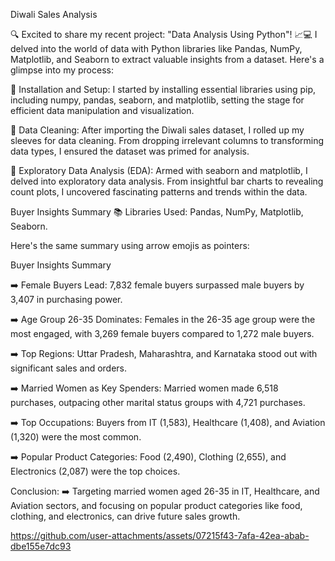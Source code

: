 Diwali Sales Analysis

🔍 Excited to share my recent project: "Data Analysis Using Python"! 📈💻 I delved into the world of data with Python libraries like Pandas, NumPy, Matplotlib, and Seaborn to extract valuable insights from a dataset. Here's a glimpse into my process:

🔹 Installation and Setup: I started by installing essential libraries using pip, including numpy, pandas, seaborn, and matplotlib, setting the stage for efficient data manipulation and visualization.

🔹 Data Cleaning: After importing the Diwali sales dataset, I rolled up my sleeves for data cleaning. From dropping irrelevant columns to transforming data types, I ensured the dataset was primed for analysis.

🔹 Exploratory Data Analysis (EDA): Armed with seaborn and matplotlib, I delved into exploratory data analysis. From insightful bar charts to revealing count plots, I uncovered fascinating patterns and trends within the data.

Buyer Insights Summary
📚 Libraries Used: Pandas, NumPy, Matplotlib, Seaborn.


Here's the same summary using arrow emojis as pointers:

Buyer Insights Summary

➡️ Female Buyers Lead: 7,832 female buyers surpassed male buyers by 3,407 in purchasing power.

➡️ Age Group 26-35 Dominates: Females in the 26-35 age group were the most engaged, with 3,269 female buyers compared to 1,272 male buyers.

➡️ Top Regions: Uttar Pradesh, Maharashtra, and Karnataka stood out with significant sales and orders.

➡️ Married Women as Key Spenders: Married women made 6,518 purchases, outpacing other marital status groups with 4,721 purchases.

➡️ Top Occupations: Buyers from IT (1,583), Healthcare (1,408), and Aviation (1,320) were the most common.

➡️ Popular Product Categories: Food (2,490), Clothing (2,655), and Electronics (2,087) were the top choices.

Conclusion: ➡️ Targeting married women aged 26-35 in IT, Healthcare, and Aviation sectors, and focusing on popular product categories like food, clothing, and electronics, can drive future sales growth.


https://github.com/user-attachments/assets/07215f43-7afa-42ea-abab-dbe155e7dc93


